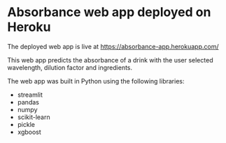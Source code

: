 # Absorbance web app deployed on Heroku

The deployed web app is live at https://absorbance-app.herokuapp.com/

This web app predicts the absorbance of a drink with the user selected wavelength, dilution factor and ingredients.

The web app was built in Python using the following libraries:
* streamlit
* pandas
* numpy
* scikit-learn
* pickle
* xgboost